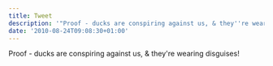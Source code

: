 ```yaml
---
title: Tweet
description: '"Proof - ducks are conspiring against us, & they''re wearing disguises! "'
date: '2010-08-24T09:08:30+01:00'
---
```

Proof - ducks are conspiring against us, & they're wearing disguises! 
